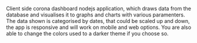 Client side corona dashboard nodejs application, which draws data from the database and visualises it to graphs and charts with various paramenters.
The data shown is categorised by dates, that could be scaled up and down, the app is responsive and will work on mobile and web options.
You are also able to change the colors used to a darker theme if you choose so.
